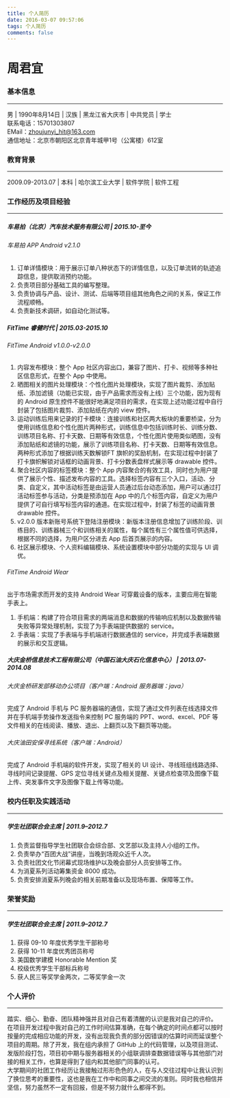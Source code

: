 ```yaml
---
title: 个人简历
date: 2016-03-07 09:57:06
tags: 个人简历
comments: false
---
```

# 周君宜
### 基本信息
---
男  |  1990年8月14日  |  汉族  |  黑龙江省大庆市  |  中共党员  | 学士  
联系电话：15701303807  
EMail：zhoujunyi_hit@163.com  
通信地址：北京市朝阳区北京青年城甲1号（公寓楼）612室
### 教育背景
---
2009.09-2013.07 | 本科 | 哈尔滨工业大学 | 软件学院 | 软件工程
### 工作经历及项目经验
---
##### 车易拍（北京）汽车技术服务有限公司 | 2015.10-至今
###### 车易拍 APP Android v2.1.0
1. 订单详情模块：用于展示订单八种状态下的详情信息，以及订单流转的轨迹追踪信息，提供取消预约功能。  
2. 负责项目部分基础工具的编写整理。
3. 负责协调与产品、设计、测试、后端等项目组其他角色之间的关系，保证工作流程顺畅。
4. 负责新技术调研，如自动化测试等。  

##### FitTime 睿健时代 | 2015.03-2015.10
###### FitTime Android v1.0.0-v2.0.0
1. 内容发布模块：整个 App 社区内容出口，兼容了图片、打卡、视频等多种社区信息形式，在整个 App 中使用。
2. 晒图相关的图片处理模块：个性化图片处理模块，实现了图片裁剪、添加贴纸、添加滤镜（功能已实现，由于产品需求而没有上线）三个功能，因为现有的 Android 原生控件不能很好地满足项目的需求，在实现上述功能过程中自行封装了包括图片裁剪、添加贴纸在内的 view 控件。
3. 运动训练后用来记录的打卡模块：连接训练和社区两大板块的重要桥梁，分为使用训练信息和个性化图片两种形式，训练信息中包括训练时长、训练分数、训练项目名称、打卡天数、日期等有效信息，个性化图片使用类似晒图，没有添加贴纸和滤镜的功能，展示了训练项目名称、打卡天数、日期等有效信息。两种形式添加了根据训练天数解锁FT 旗帜的奖励机制，在实现过程中封装了打卡旗帜解锁对话框的动画背景、打卡分数表盘样式展示等 drawable 控件。
4. 聚合社区内容的标签模块：整个 App 内容聚合的有效工具，同时也为用户提供了展示个性、描述发布内容的工具。选择标签内容有三个入口，活动、分类、自定义，其中活动标签是由运营人员通过后台动态添加，用户可以通过打活动标签参与活动，分类是预添加在 App 中的几个标签内容，自定义为用户提供了可自行填写标签内容的通道。在实现过程中，封装了标签的动画背景 drawable 控件。
5. v2.0.0 版本新账号系统下登陆注册模块：新版本注册信息增加了训练阶段、训练目的、训练器械三个和训练相关的属性，每个属性有三个属性值可供选择，根据不同的选择，为用户区分进去 App 后首页展示的内容。
6. 社区展示模块、个人资料编辑模块、系统设置模块中部分功能的实现与 UI 调优。  

###### FitTime Android Wear
出于市场需求而开发的支持 Android Wear 可穿戴设备的版本，主要应用在智能手表上。

1. 手机端：构建了符合项目需求的两端消息和数据的传输响应机制以及数据传输失败等异常处理机制，实现了为手表端提供数据的 service。  
2. 手表端：实现了手表端与手机端进行数据通信的 service，并完成手表端数据的展示和交互逻辑。  

##### 大庆金桥信息技术工程有限公司（中国石油大庆石化信息中心） | 2013.07-2014.08
###### 大庆金桥研发部移动办公项目（客户端：Android 服务器端：java）
完成了 Android 手机与 PC 服务器端的通信，实现了通过文件列表在线选择文件并在手机端手势操作发送指令来控制 PC 服务端的 PPT、word、excel、PDF 等文件相关的在线阅读、播放、退出、上翻页以及下翻页等功能。
###### 大庆油田安保寻线系统（客户端：Android）
完成了 Android 手机端的软件开发，实现了相关的 UI 设计、寻线班组线路选择、寻线时间记录提醒、GPS 定位寻线关键点及相关提醒、关键点检查项及图像下载上传、突发事件文字及图像下载上传等功能。
### 校内任职及实践活动
---
##### 学生社团联合会主席 | 2011.9–2012.7
1. 负责监督指导学生社团联合会综合部、文艺部以及主持人小组的工作。
2. 负责举办“百团大战”讲座，当晚到场观众近千人次。
3. 负责社团文化节闭幕式现场维护以及晚会部分人员安排等工作。
4. 为消夏系列活动筹集资金 8000 成功。
5. 负责安排消夏系列晚会的相关前期准备以及现场布置、保障等工作。  

### 荣誉奖励
---
##### 学生社团联合会主席 | 2011.9–2012.7
1. 获得 09-10 年度优秀学生干部称号
2. 获得 10-11 年度优秀团员称号
3. 美国数学建模 Honorable Mention 奖
4. 校级优秀学生干部标兵称号
5. 获人民三等奖学金两次，二等奖学金一次  

### 个人评价
---
踏实、细心、勤奋、团队精神强并且对自己有着清醒的认识是我对自己的评价。  
在项目开发过程中我对自己的工作时间估算准确，在每个确定的时间点都可以按时按量的完成相应功能的开发，没有出现我负责的部分因错误的估算时间而延误整个项目的周期。除了开发，我在组内承担了 GitHub 上的代码管理，以及项目测试、发版阶段打包，项目初中期与服务器相关的小组联调排查数据错误等与其他部门对接的相关工作，也算是得到了组内和其他部门同事的认可。  
大学期间的社团工作经历让我接触过形形色色的人，在与人交往过程中让我认识到了换位思考的重要性，这也是我在工作中和同事之间交流的准则。同时我也相信并坚信，努力虽然不一定有回报，但是不努力就什么都得不到。